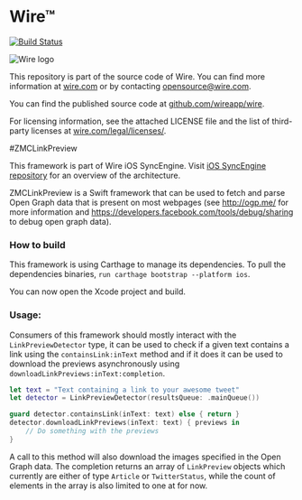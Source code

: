 # Wire™
[![Build Status](https://travis-ci.org/wireapp/wire-ios-link-preview.svg?branch=master)](https://travis-ci.org/wireapp/wire-ios-link-preview)

![Wire logo](https://github.com/wireapp/wire/blob/master/assets/logo.png?raw=true)

This repository is part of the source code of Wire. You can find more information at [wire.com](https://wire.com) or by contacting opensource@wire.com.

You can find the published source code at [github.com/wireapp/wire](https://github.com/wireapp/wire).

For licensing information, see the attached LICENSE file and the list of third-party licenses at [wire.com/legal/licenses/](https://wire.com/legal/licenses/).

#ZMCLinkPreview

This framework is part of Wire iOS SyncEngine. Visit [iOS SyncEngine repository](http://github.com/wireapp/zmessaging-cocoa) for an overview of the architecture.

ZMCLinkPreview is a Swift framework that can be used to fetch and parse Open Graph data that is present on most webpages (see http://ogp.me/ for more information and https://developers.facebook.com/tools/debug/sharing to debug open graph data).

### How to build

This framework is using Carthage to manage its dependencies. To pull the dependencies binaries, `run carthage bootstrap --platform ios`.

You can now open the Xcode project and build.

### Usage:

Consumers of this framework should mostly interact with the `LinkPreviewDetector` type, it can be used to check if a given text contains a link using the `containsLink:inText` method and if it does it can be used to download the previews asynchronously using `downloadLinkPreviews:inText:completion`.

```swift
let text = "Text containing a link to your awesome tweet"
let detector = LinkPreviewDetector(resultsQueue: .mainQueue())

guard detector.containsLink(inText: text) else { return }
detector.downloadLinkPreviews(inText: text) { previews in
    // Do something with the previews
}
```

A call to this method will also download the images specified in the Open Graph data. The completion returns an array of `LinkPreview` objects which currently are either of type `Article` or `TwitterStatus`, while the count of elements in the array is also limited to one at for now.
